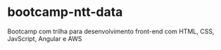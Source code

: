 # bootcamp-ntt-data
Bootcamp com trilha para desenvolvimento front-end com HTML, CSS, JavScript, Angular e AWS
